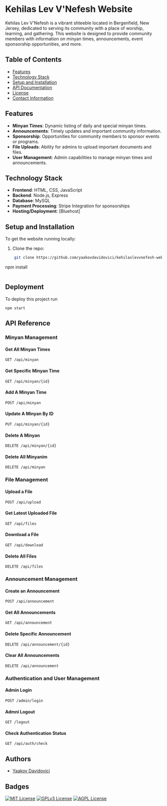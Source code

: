 # Kehilas Lev V'Nefesh Website

Kehilas Lev V'Nefesh is a vibrant shteeble located in Bergenfield, New Jersey, dedicated to serving its community with a place of worship, learning, and gathering. This website is designed to provide community members with information on minyan times, announcements, event sponsorship opportunities, and more.

## Table of Contents

- [Features](#features)
- [Technology Stack](#technology-stack)
- [Setup and Installation](#setup-and-installation)
- [API Documentation](#api-documentation)
- [License](#license)
- [Contact Information](#contact-information)

## Features

- **Minyan Times**: Dynamic listing of daily and special minyan times.
- **Announcements**: Timely updates and important community information.
- **Sponsorship**: Opportunities for community members to sponsor events or programs.
- **File Uploads**: Ability for admins to upload important documents and files.
- **User Management**: Admin capabilities to manage minyan times and announcements.

## Technology Stack

- **Frontend**: HTML, CSS, JavaScript
- **Backend**: Node.js, Express
- **Database**: MySQL
- **Payment Processing**: Stripe Integration for sponsorships
- **Hosting/Deployment**: [Bluehost]

## Setup and Installation

To get the website running locally:

1. Clone the repo:
```bash
    git clone https://github.com/yaakovdavidovici/kehilaslevvnefesh-website.git
```
npm install
```
```
## Deployment

To deploy this project run

```
npm start
```

## API Reference

### Minyan Management

#### Get All Minyan Times

```http
GET /api/minyan
```

#### Get Specific Minyan Time

```http
GET /api/minyan/{id}
```

#### Add A Minyan Time

```http
POST /api/minyan
```

#### Update A Minyan By ID

```http
PUT /api/minyan/{id}
```

#### Delete A Minyan

```http
DELETE /api/minyan/{id}
```

#### Delete All Minyanim

```http
DELETE /api/minyan
```

### File Management

#### Upload a File

```http
POST /api/upload
```

#### Get Latest Uploaded File

```http
GET /api/files
```

#### Download a File

```http
GET /api/download
```

#### Delete All Files

```http
DELETE /api/files
```

### Announcement Management

#### Create an Announcement

```http
POST /api/announcement
```

#### Get All Announcements

```http
GET /api/announcement
```

#### Delete Specific Announcement

```http
DELETE /api/announcement/{id}
```

#### Clear All Announcements

```http
DELETE /api/announcement
```

### Authentication and User Management

#### Admin Login

```http
POST /admin/login
```

#### Admni Logout

```http
GET /logout
```

#### Check Authentication Status

```http
GET /api/auth/check
```

## Authors

- [Yaakov Davidovici](https://www.github/yaakovdavidovici)

## Badges

[![MIT License](https://img.shields.io/badge/License-MIT-green.svg)](https://choosealicense.com/licenses/mit/)
[![GPLv3 License](https://img.shields.io/badge/License-GPL%20v3-yellow.svg)](https://opensource.org/licenses/)
[![AGPL License](https://img.shields.io/badge/license-AGPL-blue.svg)](http://www.gnu.org/licenses/agpl-3.0)
